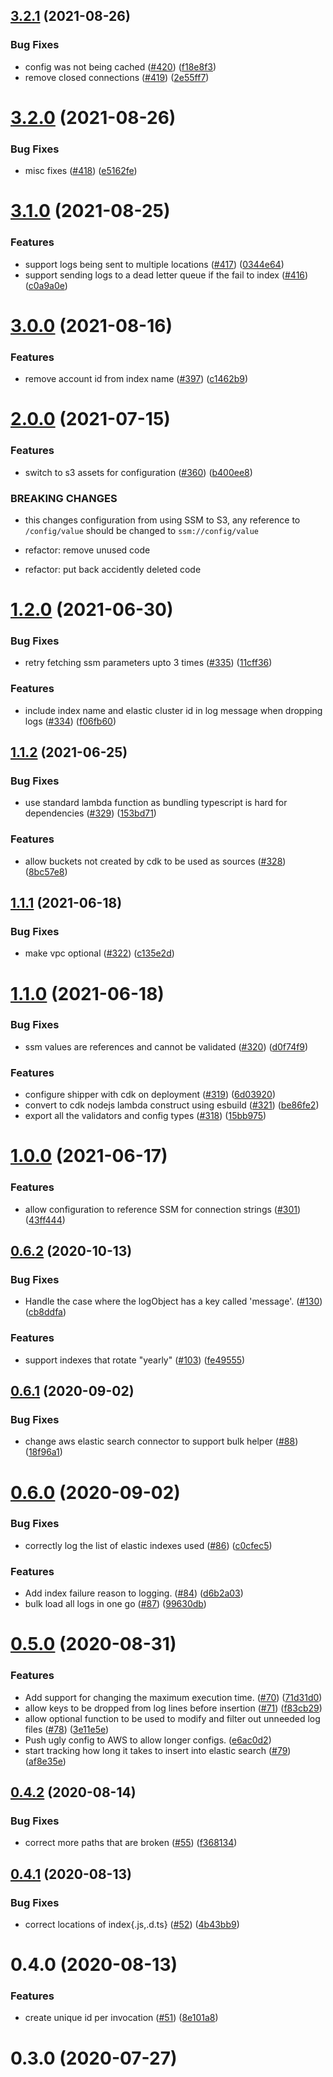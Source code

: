 ## [3.2.1](https://github.com/linz/elasticsearch-shipper/compare/v3.2.0...v3.2.1) (2021-08-26)


### Bug Fixes

* config was not being cached ([#420](https://github.com/linz/elasticsearch-shipper/issues/420)) ([f18e8f3](https://github.com/linz/elasticsearch-shipper/commit/f18e8f3be9703af718cd6aa021eb05a80eb6b642))
* remove closed connections ([#419](https://github.com/linz/elasticsearch-shipper/issues/419)) ([2e55ff7](https://github.com/linz/elasticsearch-shipper/commit/2e55ff71913067a5e64db0dd7e0331a49ecf88a7))



# [3.2.0](https://github.com/linz/elasticsearch-shipper/compare/v3.1.0...v3.2.0) (2021-08-26)


### Bug Fixes

* misc fixes ([#418](https://github.com/linz/elasticsearch-shipper/issues/418)) ([e5162fe](https://github.com/linz/elasticsearch-shipper/commit/e5162fee8f10f92861e6725af0699e09df06dc22))



# [3.1.0](https://github.com/linz/elasticsearch-shipper/compare/v3.0.0...v3.1.0) (2021-08-25)


### Features

* support logs being sent to multiple locations  ([#417](https://github.com/linz/elasticsearch-shipper/issues/417)) ([0344e64](https://github.com/linz/elasticsearch-shipper/commit/0344e64a7db0584c515d2439d0f3b9a8215906a6))
* support sending logs to a dead letter queue if the fail to index ([#416](https://github.com/linz/elasticsearch-shipper/issues/416)) ([c0a9a0e](https://github.com/linz/elasticsearch-shipper/commit/c0a9a0ea69b2ddfd9acbf003d8cd0d5b3eee4fd5))



# [3.0.0](https://github.com/linz/elasticsearch-shipper/compare/v2.0.0...v3.0.0) (2021-08-16)


### Features

* remove account id from index name ([#397](https://github.com/linz/elasticsearch-shipper/issues/397)) ([c1462b9](https://github.com/linz/elasticsearch-shipper/commit/c1462b92f014c3aac250197979ef3cc60fe81b99))



# [2.0.0](https://github.com/linz/elasticsearch-shipper/compare/v1.2.0...v2.0.0) (2021-07-15)


### Features

* switch to s3 assets for configuration ([#360](https://github.com/linz/elasticsearch-shipper/issues/360)) ([b400ee8](https://github.com/linz/elasticsearch-shipper/commit/b400ee84593229aa1226dab42ebb988b837afc51))


### BREAKING CHANGES

* this changes configuration from using SSM to S3, any reference to `/config/value` should be changed to `ssm://config/value`

* refactor: remove unused code

* refactor: put back accidently deleted code



# [1.2.0](https://github.com/linz/elasticsearch-shipper/compare/v1.1.2...v1.2.0) (2021-06-30)


### Bug Fixes

* retry fetching ssm parameters upto 3 times ([#335](https://github.com/linz/elasticsearch-shipper/issues/335)) ([11cff36](https://github.com/linz/elasticsearch-shipper/commit/11cff366d2d2add85066be29cebda90743f9e2a1))


### Features

* include index name and elastic cluster id in log message when dropping logs ([#334](https://github.com/linz/elasticsearch-shipper/issues/334)) ([f06fb60](https://github.com/linz/elasticsearch-shipper/commit/f06fb60a6592cd63ed9b3d8b54cc225d508fc290))



## [1.1.2](https://github.com/linz/elasticsearch-shipper/compare/v1.1.1...v1.1.2) (2021-06-25)


### Bug Fixes

* use standard lambda function as bundling typescript is hard for dependencies ([#329](https://github.com/linz/elasticsearch-shipper/issues/329)) ([153bd71](https://github.com/linz/elasticsearch-shipper/commit/153bd714bd2498a9ed245d2b23ab38998bc2b7be))


### Features

* allow buckets not created by cdk to be used as sources ([#328](https://github.com/linz/elasticsearch-shipper/issues/328)) ([8bc57e8](https://github.com/linz/elasticsearch-shipper/commit/8bc57e858ba726257ef4b654b19b34738feb46a2))



## [1.1.1](https://github.com/linz/elasticsearch-shipper/compare/v1.1.0...v1.1.1) (2021-06-18)


### Bug Fixes

* make vpc optional ([#322](https://github.com/linz/elasticsearch-shipper/issues/322)) ([c135e2d](https://github.com/linz/elasticsearch-shipper/commit/c135e2d37cd8493dd4ad68e5b44d0980db2fecf4))



# [1.1.0](https://github.com/linz/elasticsearch-shipper/compare/v1.0.0...v1.1.0) (2021-06-18)


### Bug Fixes

* ssm values are references and cannot be validated ([#320](https://github.com/linz/elasticsearch-shipper/issues/320)) ([d0f74f9](https://github.com/linz/elasticsearch-shipper/commit/d0f74f97492ce7e7db5f0de96d6bfc43c62ead87))


### Features

* configure shipper with cdk on deployment ([#319](https://github.com/linz/elasticsearch-shipper/issues/319)) ([6d03920](https://github.com/linz/elasticsearch-shipper/commit/6d039204447ada50ff3918b8cff30fc9e47eb948))
* convert to cdk nodejs lambda construct using esbuild ([#321](https://github.com/linz/elasticsearch-shipper/issues/321)) ([be86fe2](https://github.com/linz/elasticsearch-shipper/commit/be86fe2e91ec5bb929e501c37a3b66279cc6d26c))
* export all the validators and config types ([#318](https://github.com/linz/elasticsearch-shipper/issues/318)) ([15bb975](https://github.com/linz/elasticsearch-shipper/commit/15bb9759fce15db60ffe7eab84ae51d617db611a))



# [1.0.0](https://github.com/linz/elasticsearch-shipper/compare/v0.6.2...v1.0.0) (2021-06-17)


### Features

* allow configuration to reference SSM for connection strings ([#301](https://github.com/linz/elasticsearch-shipper/issues/301)) ([43ff444](https://github.com/linz/elasticsearch-shipper/commit/43ff444c8f571065b65724d1fdee9f45fe5d047d))



## [0.6.2](https://github.com/linz/elasticsearch-shipper/compare/v0.6.1...v0.6.2) (2020-10-13)


### Bug Fixes

* Handle the case where the logObject has a key called 'message'. ([#130](https://github.com/linz/elasticsearch-shipper/issues/130)) ([cb8ddfa](https://github.com/linz/elasticsearch-shipper/commit/cb8ddfa441d5fb2503888383c811f30210b71568))


### Features

* support indexes that rotate "yearly" ([#103](https://github.com/linz/elasticsearch-shipper/issues/103)) ([fe49555](https://github.com/linz/elasticsearch-shipper/commit/fe49555128a639c0b8be57ab73366143e9a82a34))



## [0.6.1](https://github.com/linz/elasticsearch-shipper/compare/v0.6.0...v0.6.1) (2020-09-02)


### Bug Fixes

* change aws elastic search connector to support bulk helper ([#88](https://github.com/linz/elasticsearch-shipper/issues/88)) ([18f96a1](https://github.com/linz/elasticsearch-shipper/commit/18f96a189ad665c833cb274287c81ba27c008145))



# [0.6.0](https://github.com/linz/elasticsearch-shipper/compare/v0.5.0...v0.6.0) (2020-09-02)


### Bug Fixes

* correctly log the list of elastic indexes used ([#86](https://github.com/linz/elasticsearch-shipper/issues/86)) ([c0cfec5](https://github.com/linz/elasticsearch-shipper/commit/c0cfec59633570e1ab29f09f0d9be6fd5cd8d503))


### Features

* Add index failure reason to logging. ([#84](https://github.com/linz/elasticsearch-shipper/issues/84)) ([d6b2a03](https://github.com/linz/elasticsearch-shipper/commit/d6b2a03d2c3721d747877ba94ba1879178c673b8))
* bulk load all logs in one go ([#87](https://github.com/linz/elasticsearch-shipper/issues/87)) ([99630db](https://github.com/linz/elasticsearch-shipper/commit/99630db2830d367ceb52a68974fb610b73745804))



# [0.5.0](https://github.com/linz/elasticsearch-shipper/compare/v0.4.2...v0.5.0) (2020-08-31)


### Features

* Add support for changing the maximum execution time. ([#70](https://github.com/linz/elasticsearch-shipper/issues/70)) ([71d31d0](https://github.com/linz/elasticsearch-shipper/commit/71d31d0ad45fe7341621e44c5cf6ec2d42d33d79))
* allow keys to be dropped from log lines before insertion ([#71](https://github.com/linz/elasticsearch-shipper/issues/71)) ([f83cb29](https://github.com/linz/elasticsearch-shipper/commit/f83cb29673a9483f18a065ccddcc700bc0ed7982))
* allow optional function to be used to modify and filter out unneeded log files ([#78](https://github.com/linz/elasticsearch-shipper/issues/78)) ([3e11e5e](https://github.com/linz/elasticsearch-shipper/commit/3e11e5ec4d02da89f219845f22f4b923a12e172d))
* Push ugly config to AWS to allow longer configs. ([e6ac0d2](https://github.com/linz/elasticsearch-shipper/commit/e6ac0d23e304c507a9e92f9726a21f4012772466))
* start tracking how long it takes to insert into elastic search ([#79](https://github.com/linz/elasticsearch-shipper/issues/79)) ([af8e35e](https://github.com/linz/elasticsearch-shipper/commit/af8e35e048e53671b174089db7ac5a4ddcfb51da))



## [0.4.2](https://github.com/linz/elasticsearch-shipper/compare/v0.4.1...v0.4.2) (2020-08-14)


### Bug Fixes

* correct more paths that are broken ([#55](https://github.com/linz/elasticsearch-shipper/issues/55)) ([f368134](https://github.com/linz/elasticsearch-shipper/commit/f36813452d9f614b77c99c531d47e071ab8910e1))



## [0.4.1](https://github.com/linz/elasticsearch-shipper/compare/v0.4.0...v0.4.1) (2020-08-13)


### Bug Fixes

* correct locations of index{.js,.d.ts} ([#52](https://github.com/linz/elasticsearch-shipper/issues/52)) ([4b43bb9](https://github.com/linz/elasticsearch-shipper/commit/4b43bb904163264620e2788342676ccee8d534c1))



# 0.4.0 (2020-08-13)


### Features

* create unique id per invocation ([#51](https://github.com/linz/elasticsearch-shipper/issues/51)) ([8e101a8](https://github.com/linz/elasticsearch-shipper/commit/8e101a83a95b324dfc857d07d2d69619fb24f764))



# 0.3.0 (2020-07-27)

